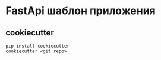# FastApi шаблон приложения

## cookiecutter

```
pip install cookiecutter
cookiecutter <git repo>
```
